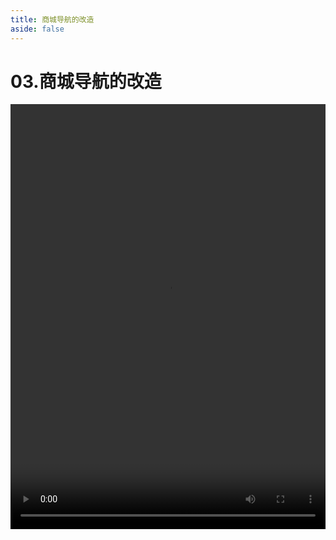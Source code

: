 ```yaml
---
title: 商城导航的改造
aside: false
---
```


# 03.商城导航的改造

<video autoplay src="http://qn.chinavanes.com/nodejs/module-8/03.商城导航的改造.mp4" controls controlsList="nodownload" width="100%" height="680"/>

